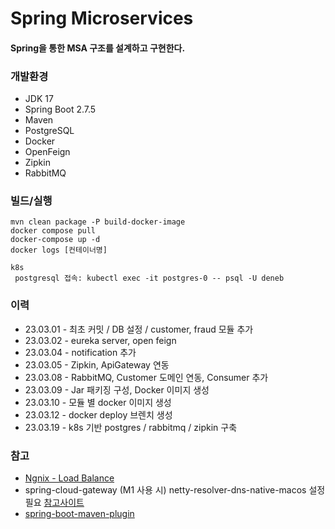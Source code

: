 # Spring Microservices

#### Spring을 통한 MSA 구조를 설계하고 구현한다. 

### 개발환경
* JDK 17
* Spring Boot 2.7.5
* Maven
* PostgreSQL
* Docker
* OpenFeign
* Zipkin
* RabbitMQ

### 빌드/실행
    mvn clean package -P build-docker-image
    docker compose pull
    docker-compose up -d
    docker logs [컨테이너명]

    k8s
     postgresql 접속: kubectl exec -it postgres-0 -- psql -U deneb

### 이력
* 23.03.01 - 최초 커밋 / DB 설정 / customer, fraud 모듈 추가
* 23.03.02 - eureka server, open feign
* 23.03.04 - notification 추가
* 23.03.05 - Zipkin, ApiGateway 연동
* 23.03.08 - RabbitMQ, Customer 도메인 연동, Consumer 추가
* 23.03.09 - Jar 패키징 구성, Docker 이미지 생성
* 23.03.10 - 모듈 별 docker 이미지 생성
* 23.03.12 - docker deploy 브렌치 생성
* 23.03.19 - k8s 기반 postgres / rabbitmq / zipkin 구축 

### 참고
* [Ngnix - Load Balance](https://docs.nginx.com/nginx/admin-guide/load-balancer/http-load-balancer)
* spring-cloud-gateway (M1 사용 시) netty-resolver-dns-native-macos 설정 필요 [참고사이트](https://github.com/netty/netty/issues/11020)
* [spring-boot-maven-plugin](https://docs.spring.io/spring-boot/docs/current/maven-plugin/reference/htmlsingle/)